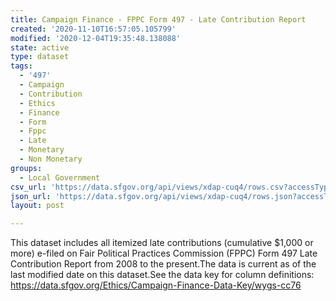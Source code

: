 ```yaml
---
title: Campaign Finance - FPPC Form 497 - Late Contribution Report
created: '2020-11-10T16:57:05.105799'
modified: '2020-12-04T19:35:48.138088'
state: active
type: dataset
tags:
  - '497'
  - Campaign
  - Contribution
  - Ethics
  - Finance
  - Form
  - Fppc
  - Late
  - Monetary
  - Non Monetary
groups:
  - Local Government
csv_url: 'https://data.sfgov.org/api/views/xdap-cuq4/rows.csv?accessType=DOWNLOAD'
json_url: 'https://data.sfgov.org/api/views/xdap-cuq4/rows.json?accessType=DOWNLOAD'
layout: post

---
```

This dataset includes all itemized late contributions (cumulative $1,000 or more) e-filed on Fair Political Practices Commission (FPPC) Form 497 Late Contribution Report from 2008 to the present.The data is current as of the last modified date on this dataset.See the data key for column definitions:  https://data.sfgov.org/Ethics/Campaign-Finance-Data-Key/wygs-cc76
